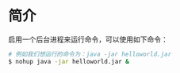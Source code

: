 # 简介

启用一个后台进程来运行命令，可以使用如下命令：
``` bash
# 例如我们想运行的命令为：java -jar helloworld.jar
$ nohup java -jar helloworld.jar &
```